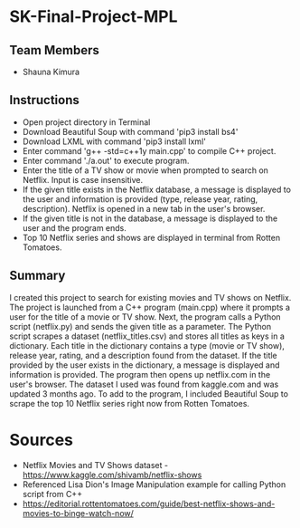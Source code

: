 # SK-Final-Project-MPL

## Team Members
* Shauna Kimura

## Instructions
* Open project directory in Terminal
* Download Beautiful Soup with command 'pip3 install bs4'
* Download LXML with command 'pip3 install lxml'
* Enter command 'g++ -std=c++1y main.cpp' to compile C++ project.
* Enter command './a.out' to execute program.
* Enter the title of a TV show or movie when prompted to search on Netflix. Input is case insensitive.
* If the given title exists in the Netflix database, a message is displayed to the user and information is provided (type, release year, rating, description). Netflix is opened in a new tab in the user's browser.
* If the given title is not in the database, a message is displayed to the user and the program ends.
* Top 10 Netflix series and shows are displayed in terminal from Rotten Tomatoes.

## Summary
I created this project to search for existing movies and TV shows on Netflix.
The project is launched from a C++ program (main.cpp) where it prompts a user for
the title of a movie or TV show. Next, the program calls a Python script (netflix.py)
and sends the given title as a parameter. The Python script scrapes a dataset (netflix_titles.csv)
and stores all titles as keys in a dictionary. Each title in the dictionary contains a type (movie or TV show), release year, rating, and a description found from the dataset. If the title provided by the user
exists in the dictionary, a message is displayed and information is provided. The program then opens
up netflix.com in the user's browser. The dataset I used was found from kaggle.com and was updated 3 months ago. To add to the program, I included Beautiful Soup to scrape the top 10 Netflix series right now from Rotten Tomatoes.

# Sources
* Netflix Movies and TV Shows dataset - https://www.kaggle.com/shivamb/netflix-shows
* Referenced Lisa Dion's Image Manipulation example for calling Python script from C++
* https://editorial.rottentomatoes.com/guide/best-netflix-shows-and-movies-to-binge-watch-now/
